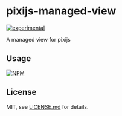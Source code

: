 # pixijs-managed-view

[![experimental](http://badges.github.io/stability-badges/dist/experimental.svg)](http://github.com/badges/stability-badges)

A managed view for pixijs

## Usage

[![NPM](https://nodei.co/npm/pixijs-managed-view.png)](https://nodei.co/npm/pixijs-managed-view/)

## License

MIT, see [LICENSE.md](http://github.com/bunnybones1/pixijs-managed-view/blob/master/LICENSE.md) for details.
